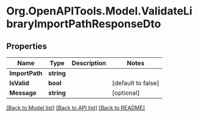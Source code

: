# Org.OpenAPITools.Model.ValidateLibraryImportPathResponseDto

## Properties

Name | Type | Description | Notes
------------ | ------------- | ------------- | -------------
**ImportPath** | **string** |  | 
**IsValid** | **bool** |  | [default to false]
**Message** | **string** |  | [optional] 

[[Back to Model list]](../../README.md#documentation-for-models) [[Back to API list]](../../README.md#documentation-for-api-endpoints) [[Back to README]](../../README.md)

